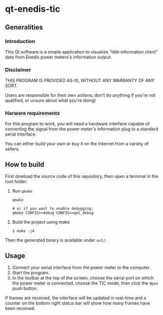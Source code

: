 # qt-enedis-tic

## Generalities

### Introduction

This Qt software is a simple application to visualize "télé-information client"
data from Enedis power meters's information output.


### Disclaimer

THIS PROGRAM IS PROVIDED AS-IS, WITHOUT ANY WARRANTY OF ANY SORT.

Users are responsible for their own actions, don't do anything if you're not
qualified, or unsure about what you're doing!


### Harware requirements

For this program to work, you will need a hardware interface capable of
converting the signal from the power meter's information plug to a standard
serial interface.

You can either build your own or buy it on the Internet from a variety of
sellers.


## How to build

First dowload the source code of this repository, then open a terminal in the
root folder:
1.  Run `qmake`
    ~~~~~{sh}
    qmake

    # or if you want to enable debugging:
    qmake CONFIG+=debug CONFIG+=qml_debug
    ~~~~~

2.  Build the project using make
    ~~~~~{sh}
    $ make -j4
    ~~~~~


Then the generated binary is available under `out/`.


## Usage

1. Connect your serial interface from the power meter to the computer.
2. Start the program.
3. In the toolbar at the top of the screen, choose the serial port on which the
power meter is connected, choose the TIC mode, then click the `Open`
push button.

If frames are received, the interface will be updated in real-time and a counter
on the bottom right status bar will show how many frames have been received.
